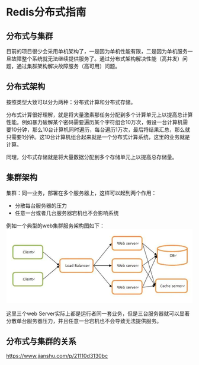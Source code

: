 <!--
 * @Author: zhangjiaxi
 * @Date: 2021-03-03 11:13:50
 * @LastEditors: zhangjiaxi
 * @LastEditTime: 2021-03-03 11:28:53
 * @FilePath: /learning_note/redisDistribute.md
 * @Description: 
-->
# Redis分布式指南

## 分布式与集群

目前的项目很少会采用单机架构了，一是因为单机性能有限，二是因为单机服务一旦故障整个系统就无法继续提供服务了。通过分布式架构解决性能（高并发）问题，通过集群架构解决故障服务（高可用）问题。

## 分布式架构

按照类型大致可以分为两种：分布式计算和分布式存储。

分布式计算很好理解，就是将大量激素那任务分配到多个计算单元上以提高总计算性能。例如暴力破解某个密码需要遍历某个字符组合10万次，假设一台计算机需要10分钟，那么10台计算机同时遍历，每台遍历1万次，最后将结果汇总，那么就只需要1分钟。这10台计算机组合起来就是一个分布式计算系统，这里的业务就是计算。

同理，分布式存储就是将大量数据分配到多个存储单元上以提高总存储量。

## 集群架构

集群：同一业务，部署在多个服务器上，这样可以起到两个作用：
- 分散每台服务器的压力
- 任意一台或者几台服务器宕机也不会影响系统

例如一个典型的web集群服务架构图如下：
![1](img/redisDistribute/1.webp)

这里三个web Server实际上都是运行者同一套业务，但是三台服务器就可以显著分散单台服务器压力，并且任意一台宕机也不会导致无法提供服务。

## 分布式与集群的关系

https://www.jianshu.com/p/21110d3130bc
